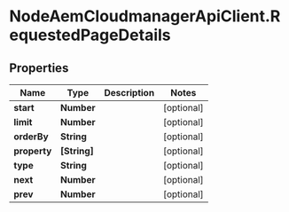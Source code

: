 # NodeAemCloudmanagerApiClient.RequestedPageDetails

## Properties

Name | Type | Description | Notes
------------ | ------------- | ------------- | -------------
**start** | **Number** |  | [optional] 
**limit** | **Number** |  | [optional] 
**orderBy** | **String** |  | [optional] 
**property** | **[String]** |  | [optional] 
**type** | **String** |  | [optional] 
**next** | **Number** |  | [optional] 
**prev** | **Number** |  | [optional] 


